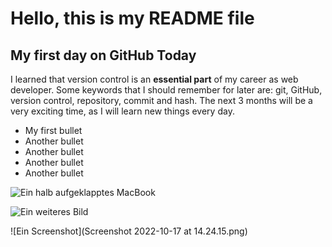 # Hello, this is my README file

## My first day on GitHub Today

I learned that version control is an **essential part** of my career as web developer. Some keywords that I should remember for later are: git, GitHub, version control, repository, commit and hash. The next 3 months will be a very exciting time, as I will learn new things every day.

- My first bullet
- Another bullet
- Another bullet
- Another bullet
- Another bullet

![Ein halb aufgeklapptes MacBook](https://user-images.githubusercontent.com/4458383/196183954-008492fc-dd34-405b-a0a9-4e014f10a978.jpg)

![Ein weiteres Bild](https://images.unsplash.com/photo-1461749280684-dccba630e2f6?ixlib=rb-1.2.1&ixid=MnwxMjA3fDB8MHxwaG90by1wYWdlfHx8fGVufDB8fHx8&auto=format&fit=crop&w=2069&q=80)

![Ein Screenshot](Screenshot 2022-10-17 at 14.24.15.png)
